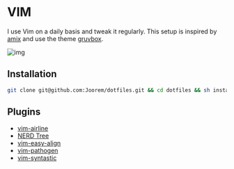 # VIM
I use Vim on a daily basis and tweak it regularly. This setup is inspired by [amix][5] and use the theme [gruvbox][4].

![img](https://github.com/Joorem/dotfiles/wiki/img/iterm-vim-gruvbox.png)

## Installation
```sh
git clone git@github.com:Joorem/dotfiles.git && cd dotfiles && sh install.sh
```

## Plugins
* [vim-airline][1]
* [NERD Tree][2]
* [vim-easy-align][3]
* [vim-pathogen][6]
* [vim-syntastic][7]

[1]:https://github.com/vim-airline/vim-airline
[2]:https://github.com/scrooloose/nerdtree
[3]:https://github.com/junegunn/vim-easy-align
[4]:https://github.com/morhetz/gruvbox
[5]:https://github.com/amix/vimrc
[6]:https://github.com/tpope/vim-pathogen
[7]:https://github.com/vim-syntastic/syntastic
